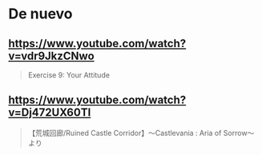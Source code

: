 # De nuevo

## https://www.youtube.com/watch?v=vdr9JkzCNwo

> Exercise 9: Your Attitude

## https://www.youtube.com/watch?v=Dj472UX60TI 

> 【荒城回廊/Ruined Castle Corridor】〜Castlevania : Aria of Sorrow〜より 
